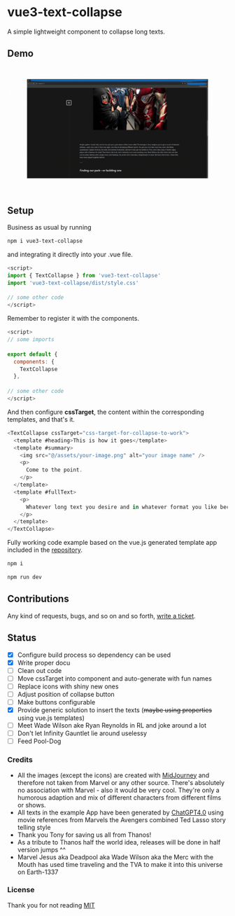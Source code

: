 # vue3-text-collapse

A simple lightweight component to collapse long texts.

## Demo

![Alt Text](demo.gif)

## Setup

Business as usual by running

```sh
npm i vue3-text-collapse
```

and integrating it directly into your .vue file.

```js
<script>
import { TextCollapse } from 'vue3-text-collapse'
import 'vue3-text-collapse/dist/style.css'

// some other code
</script>
```

Remember to register it with the components.

```js
<script>
// some imports

export default {
  components: {
    TextCollapse
  },

// some other code
</script>
```

And then configure __cssTarget__, the content within the corresponding templates, and that's it.

```js
<TextCollapse cssTarget="css-target-for-collapse-to-work">
  <template #heading>This is how it goes</template>
  <template #summary>
    <img src="@/assets/your-image.png" alt="your image name" />
    <p>
      Come to the point.
    </p>
  </template>
  <template #fullText>
    <p>
      Whatever long text you desire and in whatever format you like because the templates insert it with the HTML code.
    </p>
  </template>
</TextCollapse>
```

Fully working code example based on the vue.js generated template app included in the [repository](https://github.com/Dr4gon/vue-text-collapse).

```sh
npm i 
```

```sh
npm run dev
```

## Contributions

Any kind of requests, bugs, and so on and so forth, [write a ticket](https://github.com/Dr4gon/vue-text-collapse/issues/new).

## Status

- [x] Configure build process so dependency can be used
- [x] Write proper docu
- [ ] Clean out code
- [ ] Move cssTarget into component and auto-generate with fun names
- [ ] Replace icons with shiny new ones
- [ ] Adjust position of collapse button
- [ ] Make buttons configurable
- [x] Provide generic solution to insert the texts (~~maybe using properties~~ using vue.js templates)
- [ ] Meet Wade Wilson ake Ryan Reynolds in RL and joke around a lot
- [ ] Don't let Infinity Gauntlet lie around uselessy
- [ ] Feed Pool-Dog

### Credits

- All the images (except the icons) are created with [MidJourney](https://www.midjourney.com/) and therefore not taken from Marvel or any other source. There's absolutely no association with Marvel - also it would be very cool. They're only a humorous adaption and mix of different characters from different films or shows.
- All texts in the example App have been generated by [ChatGPT4.0](https://chatgpt.com/) using movie references from Marvels the Avengers combined Ted Lasso story telling style
- Thank you Tony for saving us all from Thanos!
- As a tribute to Thanos half the world idea, releases will be done in half version jumps ^^
- Marvel Jesus aka Deadpool aka Wade Wilson aka the Merc with the Mouth has used time traveling and the TVA to make it into this universe on Earth-1337

### License

Thank you for not reading [MIT](LICENSE)

